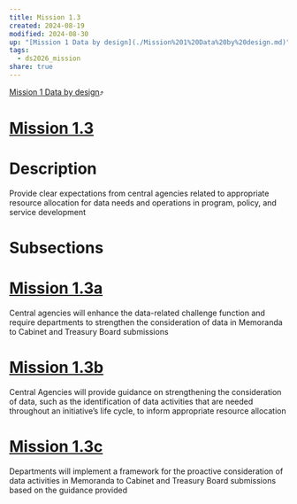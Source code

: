 ```yaml
---
title: Mission 1.3
created: 2024-08-19
modified: 2024-08-30
up: "[Mission 1 Data by design](./Mission%201%20Data%20by%20design.md)"
tags:
  - ds2026_mission
share: true
---
```

[Mission 1 Data by design](./Mission%201%20Data%20by%20design.md)⤴️
# [Mission 1.3](Mission%201.3.md)
# Description
Provide clear expectations from central agencies related to appropriate resource allocation for data needs and operations in program, policy, and service development
# Subsections
# [Mission 1.3a](Mission%201.3a.md)
Central agencies will enhance the data-related challenge function and require departments to strengthen the consideration of data in Memoranda to Cabinet and Treasury Board submissions

# [Mission 1.3b](Mission%201.3b.md)
Central Agencies will provide guidance on strengthening the consideration of data, such as the identification of data activities that are needed throughout an initiative’s life cycle, to inform appropriate resource allocation

# [Mission 1.3c](Mission%201.3c.md)
Departments will implement a framework for the proactive consideration of data activities in Memoranda to Cabinet and Treasury Board submissions based on the guidance provided

